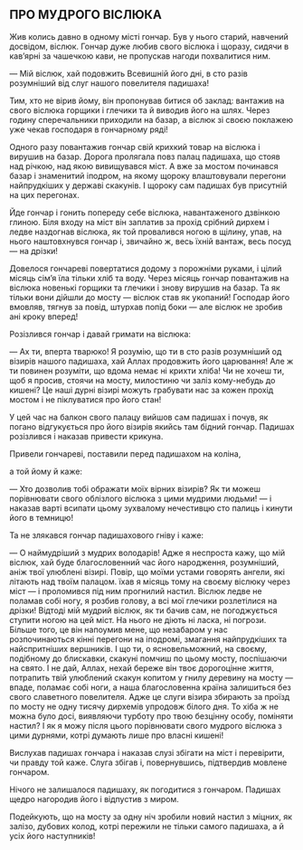 ## ПРО МУДРОГО ВІСЛЮКА

Жив колись давно в одному місті гончар.
Був у нього старий, навчений досвідом, віслюк.
Гончар дуже любив свого віслюка і щоразу, сидячи в кав’ярні за чашечкою кави, не пропускав нагоди похвалитися ним.

— Мій віслюк, хай подовжить Всевишній його дні, в сто разів розумніший від слуг нашого повелителя падишаха!

Тим, хто не вірив йому, він пропонував битися об заклад: вантажив на свого віслюка горщики і глечики та й виводив його на шлях.
Через годину сперечальники приходили на базар, а віслюк зі своєю поклажею уже чекав господаря в гончарному ряді!

Одного разу повантажив гончар свій крихкий товар на віслюка і вирушив на базар.
Дорога пролягала повз палац падишаха, що стояв над річкою, над якою вивищувався міст.
А вже за мостом починався базар і знаменитий іподром, на якому щороку влаштовували перегони найпрудкіших у державі скакунів.
І щороку сам падишах був присутній на цих перегонах.

Йде гончар і гонить попереду себе віслюка, навантаженого дзвінкою глиною.
Біля входу на міст він заплатив за прохід срібний дирхем і ледве наздогнав віслюка, як той провалився ногою в щілину, упав, на нього наштовхнувся гончар і, звичайно ж, весь їхній вантаж, весь посуд — на дрізки!

Довелося гончареві повертатися додому з порожніми руками, і цілий місяць сім’я їла тільки хліб та воду.
Через місяць гончар повантажив на віслюка новенькі горщики та глечики і знову вирушив на базар.
Та як тільки вони дійшли до мосту — віслюк став як укопаний!
Господар його вмовляв, тягнув за повід, штурхав попід боки — але віслюк не зробив ані кроку вперед!

Розізлився гончар і давай гримати на віслюка:

— Ах ти, вперта тварюко!
Я розумію, що ти в сто разів розумніший од візирів нашого падишаха, хай Аллах продовжить його царювання!
Але ж ти повинен розуміти, що вдома немає ні крихти хліба!
Чи не хочеш ти, щоб я просив, стоячи на мосту, милостиню чи заліз кому-небудь до кишені?
Це наші дурні візирі можуть грабувати нас за кожен прохід мостом і не піклуватися про його стан!

У цей час на балкон свого палацу вийшов сам падишах і почув, як погано відгукується про його візирів якийсь там бідний гончар.
Падишах розізлився і наказав привести крикуна.

Привели гончареві, поставили перед падишахом на коліна,

а той йому й каже:

— Хто дозволив тобі ображати моїх вірних візирів?
Як ти можеш порівнювати свого облізлого віслюка з цими мудрими людьми! — і наказав варті всипати цьому зухвалому нечестивцю сто палиць і кинути його в темницю!

Та не злякався гончар падишахового гніву і каже:

— О наймудріший з мудрих володарів!
Адже я неспроста кажу, що мій віслюк, хай буде благословенний час його народження, розумніший, аніж твої улюблені візирі.
Повір, що моїми устами говорять ангели, які літають над твоїм палацом.
їхав я місяць тому на своєму віслюку через міст — і проломився під ним прогнилий настил.
Віслюк ледве не поламав собі ногу, я розбив голову, а всі мої глечики розлетілися на дрізки!
Відтоді мій мудрий віслюк, як ти бачив сам, не погоджується ступити ногою на цей міст.
На нього не діють ні ласка, ні погрози.
Більше того, це він напоумив мене, що незабаром у нас розпочинаються кінні перегони на іподромі, змагання найпрудкіших та найспритніших вершників.
І що ти, о ясновельможний, на своєму, подібному до блискавки, скакуні помчиш по цьому мосту, поспішаючи на свято.
І не дай, Аллах, нехай береже він твоє дорогоцінне життя, потрапить твій улюблений скакун копитом у гнилу деревину на мосту — впаде, поламає собі ноги, а наша благословенна країна залишиться без свого славетного повелителя.
Адже це слуги візира збирають за проїзд по мосту не одну тисячу дирхемів упродовж білого дня.
То хіба ж не можна було досі, виявляючи турботу про твою безцінну особу, поміняти настил?
І як я можу після цього порівнювати свого мудрого віслюка з цими дурнями, котрі думають лише про власні кишені!

Вислухав падишах гончара і наказав слузі збігати на міст і перевірити, чи правду той каже.
Слуга збігав і, повернувшись, підтвердив мовлене гончаром.

Нічого не залишалося падишаху, як погодитися з гончаром.
Падишах щедро нагородив його і відпустив з миром.

Подейкують, що на мосту за одну ніч зробили новий настил з міцних, як залізо, дубових колод, котрі пережили не тільки самого падишаха, а й усіх його наступників! 
